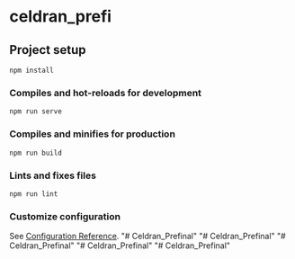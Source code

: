 # celdran_prefi

## Project setup
```
npm install
```

### Compiles and hot-reloads for development
```
npm run serve
```

### Compiles and minifies for production
```
npm run build
```

### Lints and fixes files
```
npm run lint
```

### Customize configuration
See [Configuration Reference](https://cli.vuejs.org/config/).
"# Celdran_Prefinal" 
"# Celdran_Prefinal" 
"# Celdran_Prefinal" 
"# Celdran_Prefinal" 
"# Celdran_Prefinal" 
